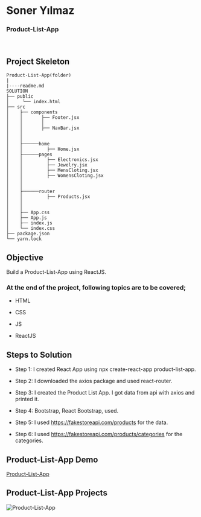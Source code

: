<h1>Soner Yılmaz</h1>
<h3>Product-List-App</h3>

<br>

## Project Skeleton

```
Product-List-App(folder)
|
|----readme.md         
SOLUTION
├── public
│     └── index.html
├── src
│    ├── components
│    │       ├── Footer.jsx
│    │       │   
│    │       ├── NavBar.jsx 
│    │   
│    │ 
│    ├──────home
│    │         ├── Home.jsx
│    ├──────pages 
│    │         ├── Electronics.jsx
│    │         ├── Jewelry.jsx
│    │         ├── MensCloting.jsx
│    │         ├── WomensCloting.jsx
│    │
│    │
│    ├──────router
│    │         ├── Products.jsx
│    │
│    │
│    ├── App.css
│    ├── App.js
│    ├── index.js
│    └── index.css
├── package.json
└── yarn.lock
```

## Objective

Build a Product-List-App using ReactJS.

### At the end of the project, following topics are to be covered;

- HTML

- CSS

- JS

- ReactJS

## Steps to Solution

- Step 1: I created React App using npx create-react-app product-list-app.

- Step 2: I downloaded the axios package and used react-router.

- Step 3: I created the Product List App. I got data from api with axios and printed it.

- Step 4: Bootstrap, React Bootstrap, used.

- Step 5: I used https://fakestoreapi.com/products for the data.

- Step 6: I used https://fakestoreapi.com/products/categories for the categories.


## Product-List-App Demo
[Product-List-App](https://react-product-list-sigma.vercel.app/)


## Product-List-App Projects

![Product-List-App](Product-List-App.gif)


